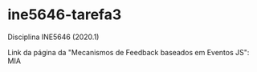 # ine5646-tarefa3
Disciplina INE5646 (2020.1)

Link da página da "Mecanismos de Feedback baseados em Eventos JS": MIA
